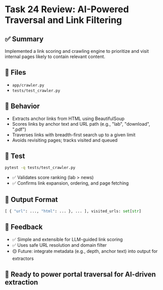 # Task 24 Review: AI-Powered Traversal and Link Filtering

## ✅ Summary
Implemented a link scoring and crawling engine to prioritize and visit internal pages likely to contain relevant content.

## 📂 Files
- `app/crawler.py`
- `tests/test_crawler.py`

## 🔁 Behavior
- Extracts anchor links from HTML using BeautifulSoup
- Scores links by anchor text and URL path (e.g., "lab", "download", ".pdf")
- Traverses links with breadth-first search up to a given limit
- Avoids revisiting pages; tracks visited and queued

## 🧪 Test
```bash
pytest -q tests/test_crawler.py
```
- ✅ Validates score ranking (lab > news)
- ✅ Confirms link expansion, ordering, and page fetching

## 🔄 Output Format
```python
[ { "url": ..., "html": ... }, ... ], visited_urls: set[str]
```

## 💬 Feedback
- ✅ Simple and extensible for LLM-guided link scoring
- ✅ Uses safe URL resolution and domain filter
- 🟡 Future: integrate metadata (e.g., depth, anchor text) into output for extractors

## 🚀 Ready to power portal traversal for AI-driven extraction